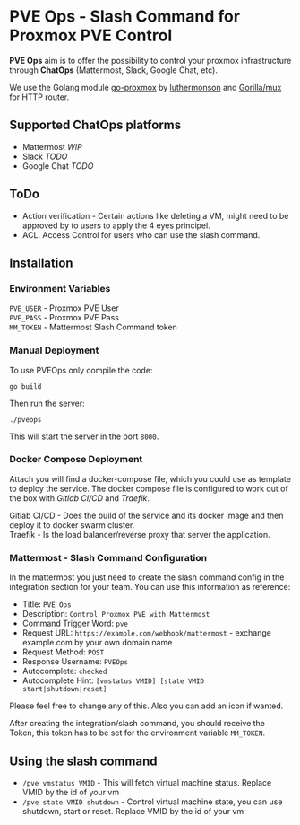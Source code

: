 # PVE Ops - Slash Command for Proxmox PVE Control

**PVE Ops** aim is to offer the possibility to control your proxmox infrastructure through **ChatOps** (Mattermost, Slack, Google Chat, etc).  

We use the Golang module [go-proxmox](https://github.com/luthermonson/go-proxmox) by [luthermonson](https://github.com/luthermonson/go-proxmox) and [Gorilla/mux](https://github.com/gorilla/mux) for HTTP router.  

## Supported ChatOps platforms

* Mattermost _WIP_
* Slack _TODO_
* Google Chat _TODO_

## ToDo

* Action verification - Certain actions like deleting a VM, might need to be approved by to users to apply the 4 eyes principel.
* ACL. Access Control for users who can use the slash command.

## Installation

### Environment Variables

`PVE_USER` - Proxmox PVE User  
`PVE_PASS` - Proxmox PVE Pass  
`MM_TOKEN` - Mattermost Slash Command token  

### Manual Deployment
To use PVEOps only compile the code:  

`go build`

Then run the server:  

`./pveops`

This will start the server in the port `8000`.  

### Docker Compose Deployment

Attach you will find a docker-compose file, which you could use as template to deploy the service.
The docker compose file is configured to work out of the box with *Gitlab CI/CD* and *Traefik*.  

Gitlab CI/CD - Does the build of the service and its docker image and then deploy it to docker swarm cluster.  
Traefik - Is the load balancer/reverse proxy that server the application.  

### Mattermost - Slash Command Configuration 

In the mattermost you just need to create the slash command config in the integration section for your team. You can use this information as reference:  

* Title: `PVE Ops`
* Description: `Control Proxmox PVE with Mattermost`
* Command Trigger Word: `pve`
* Request URL:  `https://example.com/webhook/mattermost` - exchange example.com by your own domain name
* Request Method: `POST`
* Response Username: `PVEOps`
* Autocomplete: `checked`
* Autocomplete Hint: `[vmstatus VMID] [state VMID start|shutdown|reset]`

Please feel free to change any of this. Also you can add an icon if wanted.

After creating the integration/slash command, you should receive the Token, this token has to be set for the environment variable `MM_TOKEN`.  

## Using the slash command

* `/pve vmstatus VMID` - This will fetch virtual machine status. Replace VMID by the id of your vm
* `/pve state VMID shutdown` - Control virtual machine state, you can use shutdown, start or reset. Replace VMID by the id of your vm  
